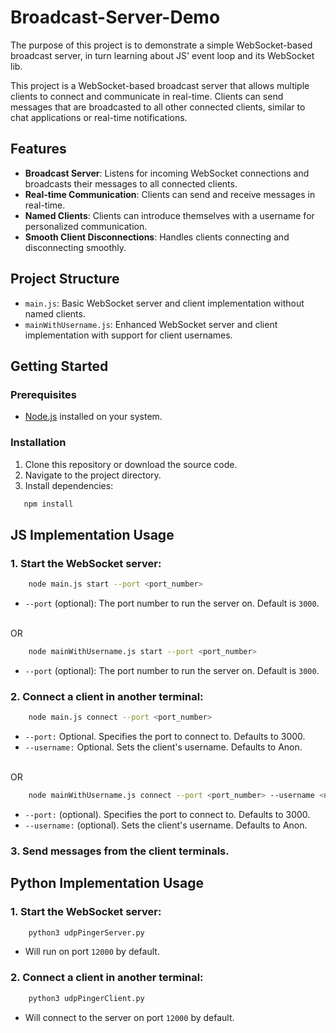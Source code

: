 # Broadcast-Server-Demo
The purpose of this project is to demonstrate a simple WebSocket-based broadcast server, in turn learning about JS' event loop and its WebSocket lib.

This project is a WebSocket-based broadcast server that allows multiple clients to connect and communicate in real-time. Clients can send messages that are broadcasted to all other connected clients, similar to chat applications or real-time notifications.

## Features
- **Broadcast Server**: Listens for incoming WebSocket connections and broadcasts their messages to all connected clients.
- **Real-time Communication**: Clients can send and receive messages in real-time.
- **Named Clients**: Clients can introduce themselves with a username for personalized communication.
- **Smooth Client Disconnections**: Handles clients connecting and disconnecting smoothly.

## Project Structure
- `main.js`: Basic WebSocket server and client implementation without named clients.
- `mainWithUsername.js`: Enhanced WebSocket server and client implementation with support for client usernames.

## Getting Started

### Prerequisites
- [Node.js](https://nodejs.org/) installed on your system.

### Installation
1. Clone this repository or download the source code.
2. Navigate to the project directory.
3. Install dependencies:
```bash
   npm install
```
## JS Implementation Usage

### 1. Start the WebSocket server:
```bash
    node main.js start --port <port_number>
```
- `--port` (optional): The port number to run the server on. Default is `3000`.
<br>
OR

```bash
    node mainWithUsername.js start --port <port_number>
```
- `--port` (optional): The port number to run the server on. Default is `3000`.



### 2. Connect a client in another terminal:
```bash
    node main.js connect --port <port_number>
```
- `--port:` Optional. Specifies the port to connect to. Defaults to 3000.
- `--username:` Optional. Sets the client's username. Defaults to Anon.
<br>
OR

```bash
    node mainWithUsername.js connect --port <port_number> --username <username>
```
- `--port:` (optional). Specifies the port to connect to. Defaults to 3000.
- `--username:` (optional). Sets the client's username. Defaults to Anon.
### 3. Send messages from the client terminals.

## Python Implementation Usage
### 1. Start the WebSocket server:
```bash
    python3 udpPingerServer.py
```
- Will run on port `12000` by default.

### 2. Connect a client in another terminal:
```bash
    python3 udpPingerClient.py
```
- Will connect to the server on port `12000` by default.
